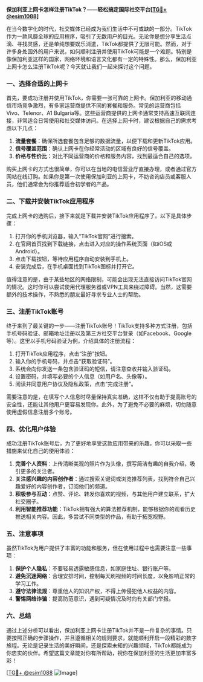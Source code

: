 **保加利亚上网卡怎样注册TikTok？——轻松搞定国际社交平台[[TG💪+ @esim1088](https://t.me/s/esim1088)]**

在当今数字化的时代，社交媒体已经成为我们生活中不可或缺的一部分。TikTok作为一款风靡全球的应用程序，吸引了无数用户的目光。无论你是想分享生活点滴、寻找灵感，还是单纯想要娱乐消遣，TikTok都提供了无限可能。然而，对于许多身处国外的用户来说，如何顺利注册并使用TikTok可能是一个难题。特别是像保加利亚这样的国家，网络环境和语言文化都有一定的特殊性。那么，保加利亚上网卡怎么注册TikTok呢？今天就让我们一起来探讨这个问题。

### 一、选择合适的上网卡

首先，要成功注册并使用TikTok，你需要一张可靠的上网卡。保加利亚的移动通信市场竞争激烈，有多家运营商提供不同的套餐和服务。常见的运营商包括Vivo、Telenor、A1 Bulgaria等。这些运营商提供的上网卡通常支持高速互联网连接，非常适合日常使用和社交媒体访问。在选择上网卡时，建议根据自己的需求考虑以下几点：

1. **流量套餐**：确保所选套餐包含足够的数据流量，以便下载和更新TikTok应用。
2. **信号覆盖范围**：确认上网卡在你经常活动的区域有良好的信号覆盖。
3. **价格与性价比**：对比不同运营商的价格和服务内容，找到最适合自己的选项。

购买上网卡的方式也很简单，你可以在当地的电信营业厅直接办理，或者通过官方网站在线订购。如果你是第一次使用保加利亚的上网卡，不妨咨询店员或客服人员，他们通常会为你推荐适合初学者的产品。

### 二、下载并安装TikTok应用程序

完成上网卡的选购后，接下来就是下载并安装TikTok应用程序了。以下是具体步骤：

1. 打开你的手机浏览器，输入“TikTok官网”进行搜索。
2. 在官网首页找到下载链接，点击进入对应的操作系统页面（如iOS或Android）。
3. 点击下载按钮，等待应用程序自动安装到手机上。
4. 安装完成后，在手机桌面找到TikTok图标并打开它。

值得注意的是，由于某些地区的网络限制，可能会出现无法直接访问TikTok官网的情况。这时你可以尝试使用代理服务器或VPN工具来绕过障碍。当然，这需要额外的技术操作，不熟悉的朋友最好寻求专业人士的帮助。

### 三、注册TikTok账号

终于来到了最关键的一步——注册TikTok账号！TikTok支持多种方式注册，包括手机号码验证、邮箱地址注册以及第三方社交平台登录（如Facebook、Google等）。这里以手机号码验证为例，介绍具体的注册流程：

1. 打开TikTok应用程序，点击“注册”按钮。
2. 输入你的手机号码，并点击“获取验证码”。
3. 系统会向你发送一条包含验证码的短信，请注意查收并输入验证码。
4. 设置密码，并填写必要的个人信息（如用户名、头像等）。
5. 阅读并同意用户协议及隐私政策，点击“完成注册”。

需要注意的是，在填写个人信息时尽量保持真实准确，这样不仅有助于提高账号的安全性，还能让其他用户更容易发现你。此外，为了避免不必要的麻烦，切勿随意使用虚假信息注册多个账号。

### 四、优化用户体验

成功注册TikTok账号后，为了更好地享受这款应用带来的乐趣，你可以采取一些措施来优化自己的使用体验：

1. **完善个人资料**：上传清晰美观的照片作为头像，撰写简洁有趣的自我介绍，吸引更多的关注者。
2. **关注感兴趣的内容创作者**：通过搜索关键词或浏览推荐列表，找到符合自己兴趣爱好的内容创作者，订阅他们的频道。
3. **积极参与互动**：点赞、评论、转发你喜欢的视频，与其他用户建立联系，扩大社交圈子。
4. **利用智能推荐功能**：TikTok拥有强大的算法推荐机制，能够根据你的观看历史推送相关内容。因此，多尝试不同类型的作品，有助于拓宽视野。

### 五、注意事项

虽然TikTok为用户提供了丰富的功能和服务，但在使用过程中也需要注意一些事项：

1. **保护个人隐私**：不要轻易透露敏感信息，如家庭住址、银行账户等。
2. **避免沉迷网络**：合理安排时间，控制每天刷视频的时间长度，以免影响正常的学习工作。
3. **遵守法律法规**：尊重他人的知识产权，不得上传侵犯他人权益的内容。
4. **警惕网络诈骗**：提高防范意识，遇到可疑情况及时向有关部门举报。

### 六、总结

通过上述分析可以看出，保加利亚上网卡注册TikTok并不是一件复杂的事情。只要按照正确的步骤操作，并且遵循相关的规则要求，就能顺利开启一段精彩的数字旅程。无论是记录生活的美好瞬间，还是探索未知的兴趣领域，TikTok都能成为你忠实的伙伴。希望这篇文章能对你有所帮助，祝你在保加利亚的生活更加丰富多彩！

[[TG💪+ @esim1088](https://t.me/s/esim1088) ![Image](https://i.postimg.cc/4NQfJmqS/Snipaste-2025-05-13-00-14-12.png)]